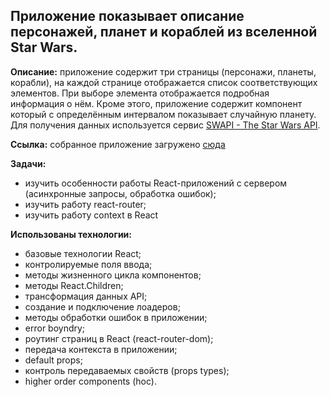 
## Приложение показывает описание персонажей, планет и кораблей из вселенной Star Wars.

**Описание:** приложение содержит три страницы (персонажи, планеты, корабли), на каждой странице отображается список соответствующих элементов. При выборе элемента отображается подробная информация о нём. Кроме этого, приложение содержит компонент который с определённым интервалом показывает случайную планету. Для получения данных используется сервис [SWAPI - The Star Wars API](https://swapi.co/).

**Ссылка:** собранное приложение загружено [сюда](https://d00dde.github.io/React-star-wars/)

**Задачи:** 
+ изучить особенности работы React-приложений с сервером (асинхронные запросы, обработка ошибок); 
+ изучить работу react-router;
+ изучить работу context в React

**Использованы технологии:** 
+ базовые технологии React; 
+ контролируемые поля ввода;
+ методы жизненного цикла компонентов;
+ методы React.Children;
+ трансформация данных API;
+ создание и подключение лоадеров;
+ методы обработки ошибок в приложении;
+ error boyndry;
+ роутинг страниц в React (react-router-dom);
+ передача контекста в приложении;
+ default props;
+ контроль передаваемых свойств (props types);
+ higher order components (hoc).
